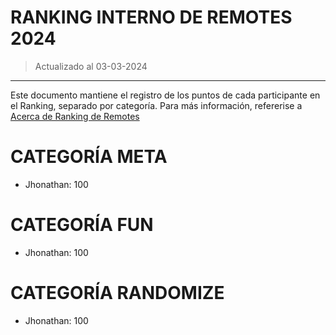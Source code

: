 # RANKING INTERNO DE REMOTES 2024
> Actualizado al 03-03-2024
---------
Este documento mantiene el registro de los puntos de cada participante en el Ranking, separado por categoría. Para más información, refererise a [Acerca de Ranking de Remotes](https://github.com/Hteca93/YugiChiloe/blob/main/AcercaDe_RankingRemotes.md)

# CATEGORÍA META
- Jhonathan: 100

# CATEGORÍA FUN
- Jhonathan: 100

# CATEGORÍA RANDOMIZE
- Jhonathan: 100
